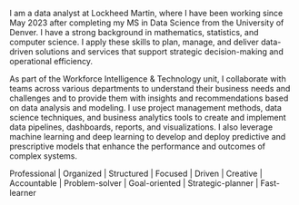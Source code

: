 I am a data analyst at Lockheed Martin, where I have been working since May 2023 after completing my MS in Data Science from the University of Denver. I have a strong background in mathematics, statistics, and computer science. I apply these skills to plan, manage, and deliver data-driven solutions and services that support strategic decision-making and operational efficiency.

As part of the Workforce Intelligence & Technology unit, I collaborate with teams across various departments to understand their business needs and challenges and to provide them with insights and recommendations based on data analysis and modeling. I use project management methods, data science techniques, and business analytics tools to create and implement data pipelines, dashboards, reports, and visualizations. I also leverage machine learning and deep learning to develop and deploy predictive and prescriptive models that enhance the performance and outcomes of complex systems.

Professional | Organized | Structured | Focused | Driven | Creative | Accountable | Problem-solver | Goal-oriented | Strategic-planner | Fast-learner
